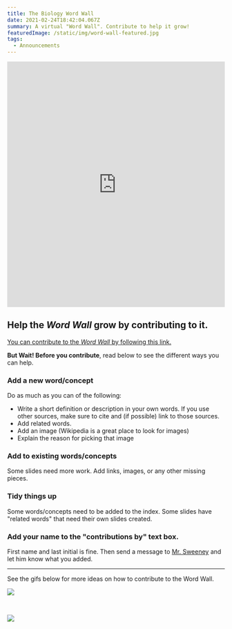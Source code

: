 ```yaml
---
title: The Biology Word Wall
date: 2021-02-24T18:42:04.067Z
summary: A virtual "Word Wall". Contribute to help it grow!
featuredImage: /static/img/word-wall-featured.jpg
tags:
  - Announcements
---
```


<iframe src="https://docs.google.com/presentation/d/e/2PACX-1vTM4vbcv7ALrn3hud_qlxwBYo1CAc4SmRFoytfJfN-7TY1Hf7GDYfbxQybDqNCDYsjr2TmnIBmOGyEH/embed?start=false&loop=false&delayms=3000" frameborder="0" width="100%" height="569" allowfullscreen="true" mozallowfullscreen="true" webkitallowfullscreen="true"></iframe>

## Help the _Word Wall_ grow by contributing to it.

[You can contribute to the _Word Wall_ by following this link.](https://www.connexus.com/forum/messages.aspx?idSection=1532462&idForumThread=2025932)

**But Wait! Before you contribute**, read below to see the different ways you can help.

### Add a new word/concept

Do as much as you can of the following:

- Write a short definition or description in your own words. If you use other sources, make sure to cite and (if possible) link to those sources.
- Add related words.
- Add an image (Wikipedia is a great place to look for images)
- Explain the reason for picking that image

### Add to existing words/concepts

Some slides need more work. Add links, images, or any other missing pieces.

### Tidy things up

Some words/concepts need to be added to the index. Some slides have "related words" that need their own slides created.

### Add your name to the "contributions by" text box.

First name and last initial is fine. Then send a message to [Mr. Sweeney](https://www.connexus.com/webmail?Hide-on-homeHeader=true/#/composemessage?idWebuser=2786770) and let him know what you added.

---

See the gifs below for more ideas on how to contribute to the Word Wall.

![](/static/img/add-to-word-wall.gif)

<br>

![](/static/img/add-more-to-word-wall.gif)
